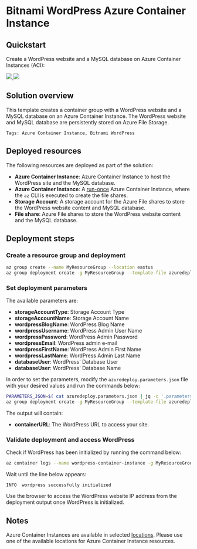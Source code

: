 # Bitnami WordPress Azure Container Instance

## Quickstart

Create a WordPress website and a MySQL database on Azure Container Instances (ACI):

<a href="https://portal.azure.com/#create/Microsoft.Template/uri/https%3A%2F%2Fraw.githubusercontent.com%2Fbitnami-labs%2Faci-templates%2Fmaster%2Fwordpress%2Fazuredeploy.json" target="_blank">
    <img src="http://azuredeploy.net/deploybutton.png"/>
</a>
<a href="http://armviz.io/#/?load=https%3A%2F%2Fraw.githubusercontent.com%2Fbitnami-labs%2Faci-templates%2Fmaster%2Fwordpress%2Fazuredeploy.json" target="_blank">
    <img src="http://armviz.io/visualizebutton.png"/>
</a>

## Solution overview

This template creates a container group with a WordPress website and a MySQL database on an Azure Container Instance. The WordPress website and MySQL database are persistently stored on Azure File Storage.

`Tags: Azure Container Instance, Bitnami WordPress`

## Deployed resources

The following resources are deployed as part of the solution:

+ **Azure Container Instance**: Azure Container Instance to host the WordPress site and the MySQL database.
+ **Azure Container Instance**: A [run-once](https://docs.microsoft.com/en-us/azure/container-instances/container-instances-restart-policy#container-restart-policy) Azure Container Instance, where the `az` CLI is executed to create the file shares.
+ **Storage Account**: A storage account for the Azure File shares to store the WordPress website content and MySQL database.
+ **File share**: Azure File shares to store the WordPress website content and the MySQL database.

## Deployment steps

### Create a resource group and deployment

```bash
az group create --name MyResourceGroup --location eastus
az group deployment create -g MyResourceGroup --template-file azuredeploy.json
```

### Set deployment parameters

The available parameters are:

+ **storageAccountType**: Storage Account Type
+ **storageAccountName**: Storage Account Name
+ **wordpressBlogName**: WordPress Blog Name
+ **wordpressUsername**: WordPress Admin User Name
+ **wordpressPassword**: WordPress Admin Password
+ **wordpressEmail**: WordPress admin e-mail
+ **wordpressFirstName**: WordPress Admin First Name
+ **wordpressLastName**: WordPress Admin Last Name
+ **databaseUser**: WordPress' Database User
+ **databaseUser**: WordPress' Database Name

In order to set the parameters, modify the `azuredeploy.parameters.json` file with your desired values and run the commands below:

```bash
PARAMETERS_JSON=$( cat azuredeploy.parameters.json | jq -c '.parameters' )
az group deployment create -g MyResourceGroup --template-file azuredeploy.json --parameters "$PARAMETERS_JSON"
```

The output will contain:

+ **containerURL**: The WordPress URL to access your site.

### Validate deployment and access WordPress

Check if WordPress has been initialized by running the command below:

```bash
az container logs --name wordpress-container-instance -g MyResourceGroup --container-name wordpress --follow
```

Wait until the line below appears:

```
INFO  wordpress successfully initialized
```

Use the browser to access the WordPress website IP address from the deployment output once WordPress is initialized. 

## Notes

Azure Container Instances are available in selected [locations](https://docs.microsoft.com/en-us/azure/container-instances/container-instances-quotas#region-availability). Please use one of the available locations for Azure Container Instance resources.
